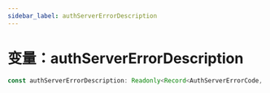 ```yaml
---
sidebar_label: authServerErrorDescription
---
```


# 变量：authServerErrorDescription

```ts
const authServerErrorDescription: Readonly<Record<AuthServerErrorCode, string>>;
```
